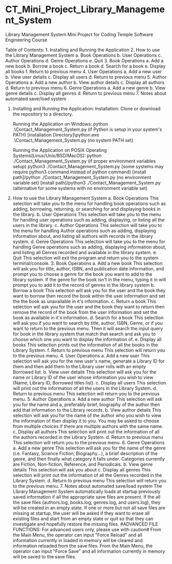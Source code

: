 # CT_Mini_Project_Library_Management_System
Library Management System Mini Project for Coding Temple Software Engineering Course

Table of Contents:
	1. Installing and Running the Application
	2. How to use the Library Management System
		a. Book Operations
    		b. User Operations
   		c. Author Operations
    		d. Genre Operations
    		e. Quit
	3. Book Operations
		a. Add a new book
        	b. Borrow a book
        	c. Return a book
        	d. Search for a book
        	e. Display all books
		f. Return to previous menu
	4. User Operations
		a. Add a new user
        	b. View user details
        	c. Display all users
		d. Return to previous menu
	5. Author Operations
		a. Add a new author
        	b. View author details
        	c. Display all authors
		d. Return to previous menu
	6. Genre Operations
        	a. Add a new genre
        	b. View genre details
        	c. Display all genres
		d. Return to previous menu
	7. Notes about automated save/load system

1. Installing and Running the Application:
	Installation: Clone or download the repository to a directory.

	Running the Application on Windows:
		python .\Contact_Management_System.py (if Python is setup in your system's PATH)
		[installation Directory]\python.exe .\Contact_Management_System.py (no system PATH set)

	Running the Application on POSIX Operating Systems(Linux/Unix/BSD/MacOS):
		python ./Contact_Management_System.py (if proper environment variables setup)
		python3 ./Contact_Management_System.py (some systems may require python3 command instead of python command)
		[install path]/python ./Contact_Management_System.py (no environment variable set)
		[install path]/python3 ./Contact_Management_System.py (alternative for some systems with no environment variable set)

2. How to use the Library Management System
		a. Book Operations
			This selection will take you to the menu for handling book operations such as adding, borrowing, returning, or searching for and displaying books in the library.
    		b. User Operations
			This selection will take you to the menu for handling user operations such as adding, displaying, or listing all the users in the library.
   		c. Author Operations
			This selection will take you to the menu for handling Author operations such as adding, displaying information about, and listing all authors with records in the library system.
    		d. Genre Operations
			This selection will take you to the menu for handling Genre operations such as adding, displaying information about, and listing all Genres recorded and available in the library system.
    		e. Quit
			This selection will exit the program and return you to the system terminal/console.
	3. Book Operations
		a. Add a new book
			This selection will ask you for title, author, ISBN, and publication date information, and prompt you to choose a genre for the book you want to add to the library system. If the genre for the book isn't in the menu, typing it in will prompt you to add it to the record of genres in the library system 
        	b. Borrow a book
			This selection will ask you for the user and the book they want to borrow then record the book within the user information and set the the book as unavailable in it's information.
        	c. Return a book
			This selection will ask you for the user and the book they want to return then remove the record of the book from the user information and set the book as available in it's information.
        	d. Search for a book
			This selection will ask you if you want to search by title, author, ISBN, Genre, or if you want to return to the previous menu. Then it will search the input query for book in the library system that match that search and ask you to choose which one you want to display the information of.
        	e. Display all books
			This selection prints out the information of all the books in the Library System.
		f. Return to previous menu
			This selection will return you to the previous menu.
	4. User Operations
		a. Add a new user
			This selection will ask you for the new user's name, generate a Library ID for them and then add them to the Library user rolls with an empty Borrowed list.
        	b. View user details
			This selection will ask you for the name or Library ID of the user whose information you wish to view (Name, Library ID, Borrowed titles list).
        	c. Display all users
			This selection will print out the information of all the users in the Library System.
		d. Return to previous menu
			This selection will return you to the previous menu.
	5. Author Operations
		a. Add a new author
			This selection will ask you for the name and a, preferably brief, biography of the author then add that information to the Library records.
        	b. View author details
			This selection will ask you for the name of the author who you wish to view the information of then display it to you. You may be asked to choose from multiple choices if there are multiple authors with the same name.
        	c. Display all authors
			This selection will print out the information of all the authors recorded in the Library System.
		d. Return to previous menu
			This selection will return you to the previous menu.
	6. Genre Operations
        	a. Add a new genre
			This selection will ask you for the name of the genre (i.e. Fantasy, Science Fiction, Biography...), a brief description of the genre, and then finally what category it falls under. Categories currently are Fiction, Non-fiction, Reference, and Periodicals.
        	b. View genre details
			This selection will ask you about 
        	c. Display all genres
			This selection will print out the information of all the Genres recorded in the Library System.
		d. Return to previous menu
			This selection will return you to the previous menu.
	7. Notes about automated save/load system
		The Library Management System automatically loads at startup previously saved information if all the appropriate save files are present. If the all the save files (authors.log, books.log, genres.log, and users.log), they will be created in an empty state. If one or more but not all save files are missing at startup, the user will be asked if they want to erase all existing files and start from an empty state or quit so that they can investigate and hopefully restore the missing files.
		#ADVANCED FILE FUNCTIONS: For advanced users only, please use with caution#
		From the Main Menu, the operator can input "Force Reload" and all information currently in loaded in memory will be cleared and information reloaded from the save files.
		From the Main Menu, the operator can input "Force Save" and all information currently in memory will be saved to the save files.